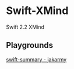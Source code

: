 # Swift-XMind
Swift 2.2 XMind

## Playgrounds
[swift-summary - jakarmy](https://github.com/jakarmy/swift-summary)
